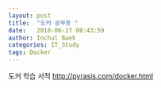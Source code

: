 ```yaml
---
layout: post
title:  "도커 공부용 "
date:   2018-06-27 08:43:59
author: Inchul Baek
categories: IT_Study
tags: Docker
---
```


도커 학습 서적
http://pyrasis.com/docker.html
